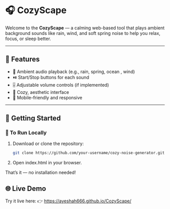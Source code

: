 # 🎧 CozyScape

Welcome to the **CozyScape** — a calming web-based tool that plays ambient background sounds like rain, wind, and soft spring noise to help you relax, focus, or sleep better.

---

## 🌟 Features

- 🎵 Ambient audio playback (e.g., rain, spring, ocean , wind)
- ⏯️ Start/Stop buttons for each sound
- 🎚️ Adjustable volume controls (if implemented)
- 🎨 Cozy, aesthetic interface
- 📱 Mobile-friendly and responsive

---

## 🚀 Getting Started

### 🔧 To Run Locally

1. Download or clone the repository:
   ```bash
   git clone https://github.com/your-username/cozy-noise-generator.git

2. Open index.html in your browser.

That’s it — no installation needed!

## 🌐 Live Demo
Try it live here:
👉 https://ayeshah666.github.io/CozyScape/
